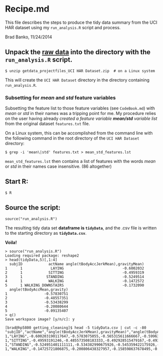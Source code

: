 Recipe.md
=========

This file describes the steps to produce the tidy data summary from the UCI HAR dataset using 
my `run_analysis.R` script and process.

Brad Banko, 11/24/2014


## Unpack the [raw data](https://d396qusza40orc.cloudfront.net/getdata%2Fprojectfiles%2FUCI%20HAR%20Dataset.zip) **into the directory** with the `run_analysis.R` script.

```
$ unzip getdata_projectfiles_UCI HAR Dataset.zip  # on a Linux system
```

This will create the `UCI HAR Dataset` directory in the directory containing `run_analysis.R`.


### Subsetting for *mean* and *std* feature variables

Subsetting the feature list to those feature variables (see `CodeBook.md`) with *mean* or *std* in
their names was a tripping point for me. My procedure relies on the user having already *created a 
feature variable **mean/std** variable list* from the original dataset `features.txt` file.

On a Linux system, this can be accomplished from the command line with the following command in the 
root directory of the `UCI HAR Dataset` directory:

```
$ grep -i 'mean\|std' features.txt > mean_std_features.lst
```

`mean_std_features.lst` then contains a list of features with the words *mean* or *std* in their names
case insensitive.  (86 altogether)


## Start R:

```
$ R
```

## Source the script:

```
source("run_analysis.R")
```

The resulting tidy data set **dataframe is `tidyData`**, and the .csv file is written to the starting
directory as **`tidyData.csv`**.


**Voila!**


```
> source("run_analysis.R")
Loading required package: reshape2
> head(tidyData,5)[,1:4]
  subjID            actName angle(tBodyAccJerkMean),gravityMean)
1      1             LAYING                           -0.6002032
2      1            SITTING                           -0.4959319
3      1           STANDING                           -0.5249514
4      1            WALKING                           -0.1472572
5      1 WALKING_DOWNSTAIRS                           -0.1732090
  angle(tBodyAccMean,gravity)
1                 -0.57830751
2                 -0.48557351
3                 -0.53438299
4                 -0.20080644
5                 -0.09135407
> q()
Save workspace image? [y/n/c]: y

[brad@hp5800 getting_cleaning]$ head -5 tidyData.csv | cut -c -80
"subjID","actName","angle(tBodyAccJerkMean),gravityMean)","angle(tBodyAccMean,gr
1,"LAYING",-0.600203190117647,-0.5783075055,-0.565315611666667,-0.59963147765686
1,"SITTING",-0.49593191246,-0.485573508183333,-0.492928515479167,-0.493991032083
1,"STANDING",-0.524951401111111,-0.534382990675926,-0.545359422175926,-0.4974518
1,"WALKING",-0.14725721806875,-0.200806438327957,-0.158598637678495,-0.187864152

```


